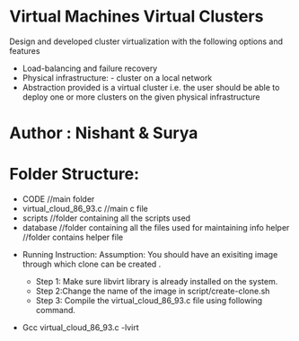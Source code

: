 # Virtual Machines Virtual Clusters
  Design and developed cluster virtualization with the following options and features 
   - Load-balancing and failure recovery 
   - Physical infrastructure: - cluster on a local network 
   - Abstraction provided is a virtual cluster i.e. the user should be able to deploy one or more clusters on the given physical infrastructure

# Author : Nishant & Surya

# Folder Structure:
  * CODE //main folder
  * virtual_cloud_86_93.c //main c file
  * scripts //folder containing all the scripts used
  * database //folder containing all the files used for maintaining info helper //folder contains helper file
  
  - Running Instruction:
    Assumption: You should have an exisiting image through which clone can be created .
       * Step 1: Make sure libvirt library is already installed on the system.
       * Step 2:Change the name of the image in script/create-clone.sh
       * Step 3: Compile the virtual_cloud_86_93.c file using following command.
  
  - Gcc virtual_cloud_86_93.c -lvirt
